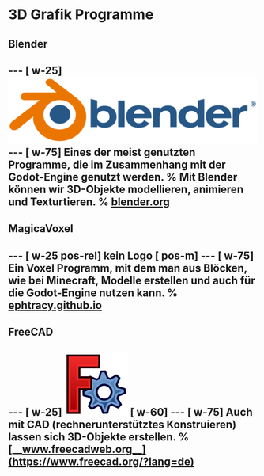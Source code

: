 # 3D Grafik Programme

## Blender
--- [ w-25]
![Blender](/img/2dgrafik/blender_logo.png)
--- [ w-75]
Eines der meist genutzten Programme, die im Zusammenhang mit der Godot-Engine genutzt werden.
%
Mit Blender können wir 3D-Objekte modellieren, animieren und Texturtieren.
%
[__blender.org__](https://www.blender.org/)
---


## MagicaVoxel
--- [ w-25 pos-rel]
kein Logo [ pos-m]
--- [ w-75]
Ein Voxel Programm, mit dem man aus Blöcken, wie bei Minecraft, Modelle erstellen und auch für die Godot-Engine nutzen kann.
%
[__ephtracy.github.io__](https://ephtracy.github.io/)
---


## FreeCAD
--- [ w-25]
![FreeCAD](/img/2dgrafik/freecad.svg) [ w-60]
--- [ w-75]
Auch mit CAD (rechnerunterstütztes Konstruieren) lassen sich 3D-Objekte erstellen.
%
[__www.freecadweb.org__](https://www.freecad.org/?lang=de)
---

